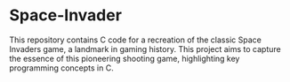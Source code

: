 # Space-Invader
This repository contains C code for a recreation of the classic Space Invaders game, a landmark in gaming history. This project aims to capture the essence of this pioneering shooting game, highlighting key programming concepts in C.
